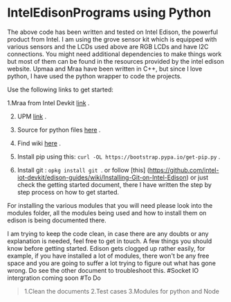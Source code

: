 # IntelEdisonPrograms using Python

The above code has been written and tested on Intel Edison, the powerful product from Intel. 
I am using the grove sensor kit which is equipped with various sensors and the LCDs used above are RGB LCDs and have I2C connections.
You might need additional dependencies to make things work but most of them can be found in the resources provided by the 
intel edison website. Upmaa and Mraa have been written in C++, but since I love python, I have used the python wrapper to code the projects.

Use the following links to get started:

1.Mraa from Intel Devkit [link]( https://github.com/intel-iot-devkit/mraa) .

2. UPM [link](https://github.com/intel-iot-devkit/upm) .

3. Source for python files [here](http://iotdk.intel.com/docs/master/mraa/python/) .

4. Find wiki [here](https://github.com/intel-iot-devkit/edison-guides/wiki) . 

5. Install pip using this: ```curl -OL https://bootstrap.pypa.io/get-pip.py``` .

5. Install git : ```opkg install git ```.
or follow [this] (https://github.com/intel-iot-devkit/edison-guides/wiki/Installing-Git-on-Intel-Edison) or just check the getting started document, there I have written the step by step process on how to get started.

For installing the various modules that you will need please look into the modules folder, all the modules being used and how to install them on edison is being documented there.

I am trying to keep the code clean, in case there are any doubts or any explanation is needed, feel free to get in touch.
A few things you should know before getting started. Edison gets clogged up rather easily, for example, if you have installed a lot of modules, there won't be any free space and you are going to suffer a lot trying to figure out what has gone wrong. Do see the other document to troubleshoot this.
#Socket IO intergration coming soon
#To Do
>1.Clean the documents
>2.Test cases
>3.Modules for python and Node
